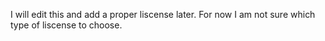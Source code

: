 I will edit this and add a proper liscense later.
For now I am not sure which type of liscense to choose. 
